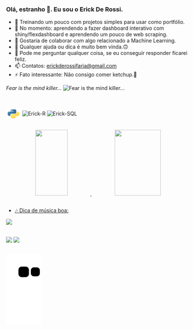 ### Olá, estranho 👋. Eu sou o Erick De Rossi.

- 🔭 Treinando um pouco com projetos simples para usar como portfólio.
- 🌱 No momento: aprendendo a fazer dashboard interativo com shiny/flexdashboard e aprendendo um pouco de web scraping.
- 👯 Gostaria de colaborar com algo relacionado a Machine Learning.
- 🤔 Qualquer ajuda ou dica é muito bem vinda.🙃
- 💬 Pode me perguntar qualquer coisa, se eu conseguir responder ficarei feliz. 
- 📫 Contatos: erickderossifaria@gmail.com
- ⚡ Fato interessante: Não consigo comer ketchup.🤢 

*Fear is the mind killer...*
![*Fear is the mind killer...*](https://i.pinimg.com/736x/63/9e/c7/639ec7a0a5ddd80b79a2efc049bdfb1f.jpg)
  
 ##
  
  <div style="display: inline_block"><br>
  <img align="center" alt="Erick-Python" height="30" width="40" src="https://raw.githubusercontent.com/devicons/devicon/master/icons/python/python-original.svg">
  <img align="center" alt="Erick-R" height="30" width="40" src="https://cdn.jsdelivr.net/gh/devicons/devicon/icons/rstudio/rstudio-plain.svg">
   <img align="center" alt="Erick-SQL" height="30" width="40" src="https://cdn.jsdelivr.net/gh/devicons/devicon/icons/mysql/mysql-original.svg">
</div>
  
 ##  
 
<div align="center">
  <a href="https://github.com/ericktherossi">
  <img width="42%" height="180em" src="https://github-readme-stats.vercel.app/api?username=ericktherossi&show_icons=true&theme=merko&include_all_commits=true&count_private=true"/>
  <img width="50%" height="180em" src="https://github-readme-stats.vercel.app/api/top-langs/?username=ericktherossi&layout=compact&langs_count=7&theme=merko"/>
</div>
 
 ##
  
- 🎶 Dica de música boa:

<div> 
  <a href="https://www.youtube.com/watch?v=fe141VJ6Yys" target="_blank"><img src="https://yt3.googleusercontent.com/ytc/AMLnZu_9kYw_Z3mIyWLLAIHAl7LkDSHMAySDoHniyzLVzg=s176-c-k-c0x00ffffff-no-rj-mo"></a> 
</div>
  
 ##
  
<div> 
  <a href = "mailto:erickderossifaria@gmail.com"><img src="https://img.shields.io/badge/-Gmail-%23333?style=for-the-badge&logo=gmail&logoColor=white" target="_blank"></a>
  <a href="https://www.linkedin.com/in/erick-de-rossi-faria-b55b0a148" target="_blank"><img src="https://img.shields.io/badge/-LinkedIn-%230077B5?style=for-the-badge&logo=linkedin&logoColor=white" target="_blank"></a> 
</div>
  
 ##
  
 <div> 
 
  ![Snake animation](https://github.com/ericktherossi/ericktherossi/blob/output/github-contribution-grid-snake.svg)
 
</div>
